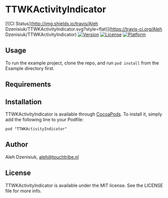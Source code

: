 # TTWKActivityIndicator

[![CI Status](http://img.shields.io/travis/Aleh Dzenisiuk/TTWKActivityIndicator.svg?style=flat)](https://travis-ci.org/Aleh Dzenisiuk/TTWKActivityIndicator)
[![Version](https://img.shields.io/cocoapods/v/TTWKActivityIndicator.svg?style=flat)](http://cocoadocs.org/docsets/TTWKActivityIndicator)
[![License](https://img.shields.io/cocoapods/l/TTWKActivityIndicator.svg?style=flat)](http://cocoadocs.org/docsets/TTWKActivityIndicator)
[![Platform](https://img.shields.io/cocoapods/p/TTWKActivityIndicator.svg?style=flat)](http://cocoadocs.org/docsets/TTWKActivityIndicator)

## Usage

To run the example project, clone the repo, and run `pod install` from the Example directory first.

## Requirements

## Installation

TTWKActivityIndicator is available through [CocoaPods](http://cocoapods.org). To install
it, simply add the following line to your Podfile:

    pod "TTWKActivityIndicator"

## Author

Aleh Dzenisiuk, aleh@touchtribe.nl

## License

TTWKActivityIndicator is available under the MIT license. See the LICENSE file for more info.

